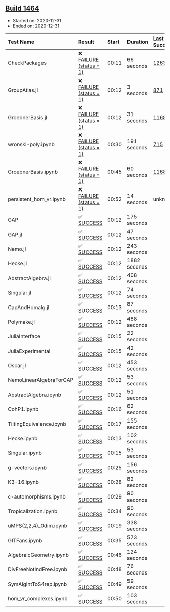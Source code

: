 ## [Build 1464](https://oscarci.mathematik.uni-kl.de/job/oscar-stable/1464/)

* Started on: 2020-12-31
* Ended on: 2020-12-31

| Test Name    | Result | Start | Duration | Last Success | First Failure |
|:-------------|:-------|:------|:---------|:-------------|:--------------|
| CheckPackages | ❌ [FAILURE (status = 1)](https://oscarci.mathematik.uni-kl.de/job/oscar-stable/1464/artifact/logs/build-1464/CheckPackages.log) | 00:11 | 66 seconds | [1263](https://oscarci.mathematik.uni-kl.de/job/oscar-stable/1263/) | [1264](https://oscarci.mathematik.uni-kl.de/job/oscar-stable/1264/) |
| GroupAtlas.jl | ❌ [FAILURE (status = 1)](https://oscarci.mathematik.uni-kl.de/job/oscar-stable/1464/artifact/logs/build-1464/GroupAtlas.jl.log) | 00:12 | 3 seconds | [871](https://oscarci.mathematik.uni-kl.de/job/oscar-stable/871/) | [872](https://oscarci.mathematik.uni-kl.de/job/oscar-stable/872/) |
| GroebnerBasis.jl | ❌ [FAILURE (status = 1)](https://oscarci.mathematik.uni-kl.de/job/oscar-stable/1464/artifact/logs/build-1464/GroebnerBasis.jl.log) | 00:12 | 31 seconds | [1168](https://oscarci.mathematik.uni-kl.de/job/oscar-stable/1168/) | [1169](https://oscarci.mathematik.uni-kl.de/job/oscar-stable/1169/) |
| wronski-poly.ipynb | ❌ [FAILURE (status = 1)](https://oscarci.mathematik.uni-kl.de/job/oscar-stable/1464/artifact/logs/build-1464/wronski-poly.ipynb.log) | 00:30 | 191 seconds | [715](https://oscarci.mathematik.uni-kl.de/job/oscar-stable/715/) | [716](https://oscarci.mathematik.uni-kl.de/job/oscar-stable/716/) |
| GroebnerBasis.ipynb | ❌ [FAILURE (status = 1)](https://oscarci.mathematik.uni-kl.de/job/oscar-stable/1464/artifact/logs/build-1464/GroebnerBasis.ipynb.log) | 00:45 | 60 seconds | [1168](https://oscarci.mathematik.uni-kl.de/job/oscar-stable/1168/) | [1169](https://oscarci.mathematik.uni-kl.de/job/oscar-stable/1169/) |
| persistent_hom_vr.ipynb | ❌ [FAILURE (status = 1)](https://oscarci.mathematik.uni-kl.de/job/oscar-stable/1464/artifact/logs/build-1464/persistent_hom_vr.ipynb.log) | 00:52 | 14 seconds | unknown | unknown |
| GAP | ✅ [SUCCESS](https://oscarci.mathematik.uni-kl.de/job/oscar-stable/1464/artifact/logs/build-1464/GAP.log) | 00:12 | 175 seconds |  |  |
| GAP.jl | ✅ [SUCCESS](https://oscarci.mathematik.uni-kl.de/job/oscar-stable/1464/artifact/logs/build-1464/GAP.jl.log) | 00:12 | 47 seconds |  |  |
| Nemo.jl | ✅ [SUCCESS](https://oscarci.mathematik.uni-kl.de/job/oscar-stable/1464/artifact/logs/build-1464/Nemo.jl.log) | 00:12 | 243 seconds |  |  |
| Hecke.jl | ✅ [SUCCESS](https://oscarci.mathematik.uni-kl.de/job/oscar-stable/1464/artifact/logs/build-1464/Hecke.jl.log) | 00:12 | 1882 seconds |  |  |
| AbstractAlgebra.jl | ✅ [SUCCESS](https://oscarci.mathematik.uni-kl.de/job/oscar-stable/1464/artifact/logs/build-1464/AbstractAlgebra.jl.log) | 00:12 | 408 seconds |  |  |
| Singular.jl | ✅ [SUCCESS](https://oscarci.mathematik.uni-kl.de/job/oscar-stable/1464/artifact/logs/build-1464/Singular.jl.log) | 00:12 | 74 seconds |  |  |
| CapAndHomalg.jl | ✅ [SUCCESS](https://oscarci.mathematik.uni-kl.de/job/oscar-stable/1464/artifact/logs/build-1464/CapAndHomalg.jl.log) | 00:13 | 87 seconds |  |  |
| Polymake.jl | ✅ [SUCCESS](https://oscarci.mathematik.uni-kl.de/job/oscar-stable/1464/artifact/logs/build-1464/Polymake.jl.log) | 00:12 | 488 seconds |  |  |
| JuliaInterface | ✅ [SUCCESS](https://oscarci.mathematik.uni-kl.de/job/oscar-stable/1464/artifact/logs/build-1464/JuliaInterface.log) | 00:15 | 22 seconds |  |  |
| JuliaExperimental | ✅ [SUCCESS](https://oscarci.mathematik.uni-kl.de/job/oscar-stable/1464/artifact/logs/build-1464/JuliaExperimental.log) | 00:15 | 42 seconds |  |  |
| Oscar.jl | ✅ [SUCCESS](https://oscarci.mathematik.uni-kl.de/job/oscar-stable/1464/artifact/logs/build-1464/Oscar.jl.log) | 00:12 | 453 seconds |  |  |
| NemoLinearAlgebraForCAP | ✅ [SUCCESS](https://oscarci.mathematik.uni-kl.de/job/oscar-stable/1464/artifact/logs/build-1464/NemoLinearAlgebraForCAP.log) | 00:12 | 53 seconds |  |  |
| AbstractAlgebra.ipynb | ✅ [SUCCESS](https://oscarci.mathematik.uni-kl.de/job/oscar-stable/1464/artifact/logs/build-1464/AbstractAlgebra.ipynb.log) | 00:12 | 51 seconds |  |  |
| CohP1.ipynb | ✅ [SUCCESS](https://oscarci.mathematik.uni-kl.de/job/oscar-stable/1464/artifact/logs/build-1464/CohP1.ipynb.log) | 00:16 | 62 seconds |  |  |
| TiltingEquivalence.ipynb | ✅ [SUCCESS](https://oscarci.mathematik.uni-kl.de/job/oscar-stable/1464/artifact/logs/build-1464/TiltingEquivalence.ipynb.log) | 00:17 | 155 seconds |  |  |
| Hecke.ipynb | ✅ [SUCCESS](https://oscarci.mathematik.uni-kl.de/job/oscar-stable/1464/artifact/logs/build-1464/Hecke.ipynb.log) | 00:13 | 102 seconds |  |  |
| Singular.ipynb | ✅ [SUCCESS](https://oscarci.mathematik.uni-kl.de/job/oscar-stable/1464/artifact/logs/build-1464/Singular.ipynb.log) | 00:15 | 53 seconds |  |  |
| g-vectors.ipynb | ✅ [SUCCESS](https://oscarci.mathematik.uni-kl.de/job/oscar-stable/1464/artifact/logs/build-1464/g-vectors.ipynb.log) | 00:25 | 156 seconds |  |  |
| K3-16.ipynb | ✅ [SUCCESS](https://oscarci.mathematik.uni-kl.de/job/oscar-stable/1464/artifact/logs/build-1464/K3-16.ipynb.log) | 00:28 | 82 seconds |  |  |
| c-automorphisms.ipynb | ✅ [SUCCESS](https://oscarci.mathematik.uni-kl.de/job/oscar-stable/1464/artifact/logs/build-1464/c-automorphisms.ipynb.log) | 00:29 | 90 seconds |  |  |
| Tropicalization.ipynb | ✅ [SUCCESS](https://oscarci.mathematik.uni-kl.de/job/oscar-stable/1464/artifact/logs/build-1464/Tropicalization.ipynb.log) | 00:34 | 90 seconds |  |  |
| uMPS(2,2,4)_0dim.ipynb | ✅ [SUCCESS](https://oscarci.mathematik.uni-kl.de/job/oscar-stable/1464/artifact/logs/build-1464/uMPS-2-2-4-_0dim.ipynb.log) | 00:19 | 338 seconds |  |  |
| GITFans.ipynb | ✅ [SUCCESS](https://oscarci.mathematik.uni-kl.de/job/oscar-stable/1464/artifact/logs/build-1464/GITFans.ipynb.log) | 00:35 | 573 seconds |  |  |
| AlgebraicGeometry.ipynb | ✅ [SUCCESS](https://oscarci.mathematik.uni-kl.de/job/oscar-stable/1464/artifact/logs/build-1464/AlgebraicGeometry.ipynb.log) | 00:46 | 124 seconds |  |  |
| DivFreeNotIndFree.ipynb | ✅ [SUCCESS](https://oscarci.mathematik.uni-kl.de/job/oscar-stable/1464/artifact/logs/build-1464/DivFreeNotIndFree.ipynb.log) | 00:48 | 76 seconds |  |  |
| SymAlgIntToS4rep.ipynb | ✅ [SUCCESS](https://oscarci.mathematik.uni-kl.de/job/oscar-stable/1464/artifact/logs/build-1464/SymAlgIntToS4rep.ipynb.log) | 00:49 | 59 seconds |  |  |
| hom_vr_complexes.ipynb | ✅ [SUCCESS](https://oscarci.mathematik.uni-kl.de/job/oscar-stable/1464/artifact/logs/build-1464/hom_vr_complexes.ipynb.log) | 00:50 | 103 seconds |  |  |
